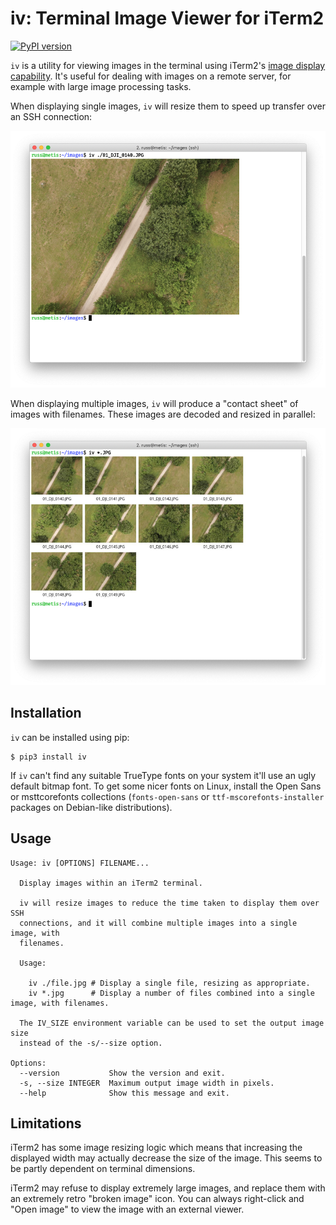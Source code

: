 # iv: Terminal Image Viewer for iTerm2
[![PyPI version](https://badge.fury.io/py/iv.svg)](https://badge.fury.io/py/iv)

`iv` is a utility for viewing images in the terminal using iTerm2's [image display capability](https://www.iterm2.com/documentation-images.html). It's useful for dealing with images on a remote server, for example with large image processing tasks.

When displaying single images, `iv` will resize them to speed up
transfer over an SSH connection:

![iv displaying a single image](https://github.com/russss/iv/raw/master/images/single.png)

When displaying multiple images, `iv` will produce a "contact sheet"
of images with filenames. These images are decoded and resized in
parallel:

![iv displaying multiple images](https://github.com/russss/iv/raw/master/images/multi.png)

## Installation

`iv` can be installed using pip:

	$ pip3 install iv

If `iv` can't find any suitable TrueType fonts on your system it'll use
an ugly default bitmap font. To get some nicer fonts on Linux, install
the Open Sans or msttcorefonts collections (`fonts-open-sans` or
`ttf-mscorefonts-installer` packages on Debian-like distributions).

## Usage
```
Usage: iv [OPTIONS] FILENAME...

  Display images within an iTerm2 terminal.

  iv will resize images to reduce the time taken to display them over SSH
  connections, and it will combine multiple images into a single image, with
  filenames.

  Usage:

    iv ./file.jpg # Display a single file, resizing as appropriate.
    iv *.jpg      # Display a number of files combined into a single image, with filenames.

  The IV_SIZE environment variable can be used to set the output image size
  instead of the -s/--size option.

Options:
  --version           Show the version and exit.
  -s, --size INTEGER  Maximum output image width in pixels.
  --help              Show this message and exit.
```
## Limitations

iTerm2 has some image resizing logic which means that increasing the displayed
width may actually decrease the size of the image. This seems to be partly
dependent on terminal dimensions.

iTerm2 may refuse to display extremely large images, and replace them with an
extremely retro "broken image" icon. You can always right-click and "Open image"
to view the image with an external viewer.
